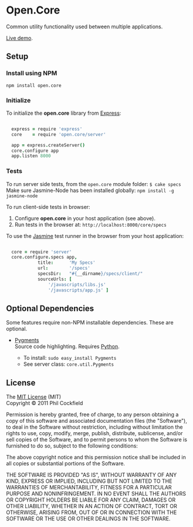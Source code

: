 # Open.Core
Common utility functionality used between multiple applications.

[Live demo](http://opencore.herokuapp.com/harness).

## Setup
### Install using NPM

    npm install open.core

### Initialize
To initialize the **open.core** library from [Express](http://expressjs.com/):

```coffeescript

  express = require 'express'
  core    = require 'open.core/server'

  app = express.createServer()
  core.configure app
  app.listen 8000

```

### Tests

To run server side tests, from the `open.core` module folder: `$ cake specs`
Make sure Jasmine-Node has been installed globally: `npm install -g jasmine-node`

To run client-side tests in browser:

1. Configure **open.core** in your host application (see above).
2. Run tests in the browser at: `http://localhost:8000/core/specs`

To use the [Jasmine](https://jasmine.github.io/) test runner in the browser from your
host application:

```coffeescript

  core = require 'server'
  core.configure.specs app,
            title:      'My Specs'
            url:        '/specs'
            specsDir:   "#{__dirname}/specs/client/"
            sourceUrls: [
                '/javascripts/libs.js'
                '/javascripts/app.js' ]

```


## Optional Dependencies
Some features require non-NPM installable dependencies.  These are optional.

- [Pygments](http://pygments.org/docs/installation/)  
  Source code highlighting. Requires [Python](http://python.org/).
  
  - To install: `sudo easy_install Pygments`
  - See server class: `core.util.Pygments`



## License

The [MIT License](http://www.opensource.org/licenses/mit-license.php) (MIT)  
Copyright © 2011 Phil Cockfield

Permission is hereby granted, free of charge, to any person obtaining a copy of
this software and associated documentation files (the "Software"), to deal in
the Software without restriction, including without limitation the rights to
use, copy, modify, merge, publish, distribute, sublicense, and/or sell copies of
the Software, and to permit persons to whom the Software is furnished to do so,
subject to the following conditions:

The above copyright notice and this permission notice shall be included in all
copies or substantial portions of the Software.

THE SOFTWARE IS PROVIDED "AS IS", WITHOUT WARRANTY OF ANY KIND, EXPRESS OR IMPLIED,
INCLUDING BUT NOT LIMITED TO THE WARRANTIES OF MERCHANTABILITY, FITNESS FOR A
PARTICULAR PURPOSE AND NONINFRINGEMENT. IN NO EVENT SHALL THE AUTHORS OR COPYRIGHT
HOLDERS BE LIABLE FOR ANY CLAIM, DAMAGES OR OTHER LIABILITY, WHETHER IN AN ACTION
OF CONTRACT, TORT OR OTHERWISE, ARISING FROM, OUT OF OR IN CONNECTION WITH THE
SOFTWARE OR THE USE OR OTHER DEALINGS IN THE SOFTWARE.
